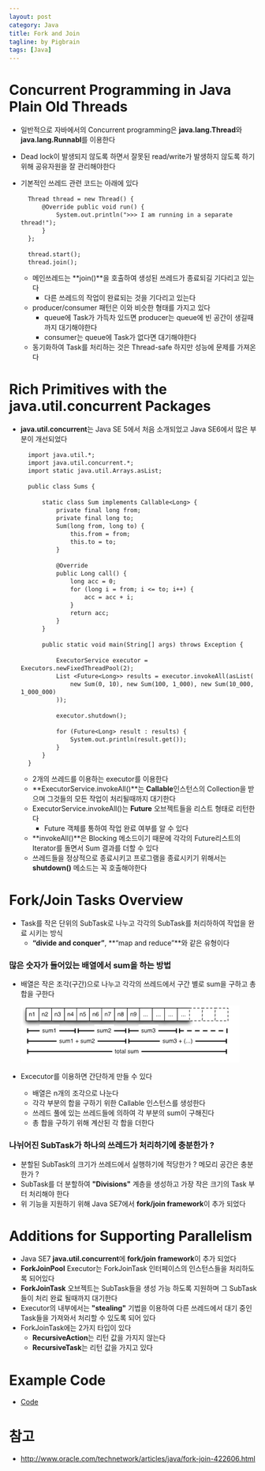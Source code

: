 ```yaml
---
layout: post
category: Java
title: Fork and Join
tagline: by Pigbrain
tags: [Java]
---
```


<!--more-->


# Concurrent Programming in Java Plain Old Threads  
* 일반적으로 자바에서의 Concurrent programming은 **java.lang.Thread**와 **java.lang.Runnabl**를 이용한다  
* Dead lock이 발생되지 않도록 하면서 잘못된 read/write가 발생하지 않도록 하기 위해 공유자원을 잘 관리해야한다  
* 기본적인 쓰레드 관련 코드는 아래에 있다  

		Thread thread = new Thread() { 
			@Override public void run() {
				System.out.println(">>> I am running in a separate thread!");
			}
		};

		thread.start();
		thread.join();
  
	* 메인쓰레드는 **join()**을 호출하여 생성된 쓰레드가 종료되길 기다리고 있는다  
		* 다른 쓰레드의 작업이 완료되는 것을 기다리고 있는다  
	* producer/consumer 패턴은 이와 비슷한 형태를 가지고 있다  
		* queue에 Task가 가득차 있드면 producer는 queue에 빈 공간이 생길때까지 대기해야한다  
		* consumer는 queue에 Task가 없다면 대기해야한다  
	* 동기화하여 Task를 처리하는 것은 Thread-safe 하지만 성능에 문제를 가져온다  
  
# Rich Primitives with the java.util.concurrent Packages  
* **java.util.concurrent**는 Java SE 5에서 처음 소개되었고 Java SE6에서 많은 부분이 개선되었다  


		import java.util.*;
		import java.util.concurrent.*;
		import static java.util.Arrays.asList;
		
		public class Sums {
		
			static class Sum implements Callable<Long> {
				private final long from;
				private final long to;
				Sum(long from, long to) {
					this.from = from;
					this.to = to;
				}
				
				@Override
				public Long call() {
					long acc = 0;
					for (long i = from; i <= to; i++) {
						acc = acc + i;
					}
					return acc;
				}
			}
			
			public static void main(String[] args) throws Exception {
				
				ExecutorService executor = Executors.newFixedThreadPool(2);
				List <Future<Long>> results = executor.invokeAll(asList(
					new Sum(0, 10), new Sum(100, 1_000), new Sum(10_000, 1_000_000)
				));
				
				executor.shutdown();
				
				for (Future<Long> result : results) {
					System.out.println(result.get());
				}                
			}    
		}

	* 2개의 쓰레드를 이용하는 executor를 이용한다  
	* **ExecutorService.invokeAll()**는 **Callable**인스턴스의 Collection을 받으며 그것들의 모든 작업이 처리될때까지 대기한다  
	* ExecutorService.invokeAll()는 **Future** 오브젝트들을 리스트 형태로 리턴한다  
		* Future 객체를 통하여 작업 완료 여부를 알 수 있다  
	* **invokeAll()**은 Blocking 메소드이기 때문에 각각의 Future리스트의 Iterator를 돌면서  Sum 결과를 더할 수 있다  
	* 쓰레드들을 정상적으로 종료시키고 프로그램을 종료시키기 위해서는 **shutdown()** 메소드는 꼭 호출해야한다  

# Fork/Join Tasks Overview
* Task를 작은 단위의 SubTask로 나누고 각각의 SubTask를 처리하하여 작업을 완료 시키는 방식  
	* **“divide and conquer”**, **“map and reduce”**와 같은 유형이다  

### 많은 숫자가 들어있는 배열에서 sum을 하는 방법  
* 배열은 작은 조각(구간)으로 나누고 각각의 쓰레드에서 구간 별로 sum을 구하고 총 합을 구한다  

  <img src="/assets/themes/Snail/img/Java/ForkAndJoin/sum.png" alt="">  

* Excecutor를 이용하면 간단하게 만들 수 있다  
	* 배열은 n개의 조각으로 나눈다  
	* 각각 부분의 합을 구하기 위한 Callable 인스턴스를 생성한다  
	* 쓰레드 풀에 있는 쓰레드들에 의하여 각 부분의 sum이 구해진다  
	* 총 합을 구하기 위해 계산된 각 합을 더한다  

### 나뉘어진 SubTask가 하나의 쓰레드가 처리하기에 충분한가 ?  
* 분할된 SubTask의 크기가 쓰레드에서 실행하기에 적당한가 ? 메모리 공간은 충분한가 ?  
* SubTask를 더 분할하여 **"Divisions"** 계층을 생성하고 가장 작은 크기의 Task 부터 처리해야 한다  
* 위 기능을 지원하기 위해 Java SE7에서 **fork/join framework**이 추가 되었다  
  
# Additions for Supporting Parallelism  
* Java SE7 **java.util.concurrent**에 **fork/join framework**이 추가 되었다  
* **ForkJoinPool** Executor는 ForkJoinTask 인터페이스의 인스턴스들을 처리하도록 되어있다  
* **ForkJoinTask** 오브젝트는 SubTask들을 생성 가능 하도록 지원하며 그 SubTask들이 처리 완료 될때까지 대기한다  
* Executor의 내부에서는 **"stealing"** 기법을 이용하여 다른 쓰레드에서 대기 중인 Task들을 가져와서 처리할 수 있도록 되어 있다  
* ForkJoinTask에는 2가지 타입이 있다  
	* **RecursiveAction**는 리턴 값을 가지지 않는다  
	* **RecursiveTask**는 리턴 값을 가지고 있다  

# Example Code
* [Code](https://github.com/pigbrain/HelloJava/tree/master/src/main/java/io/pigbrain/concurrent)  
  
# 참고  
* http://www.oracle.com/technetwork/articles/java/fork-join-422606.html  

